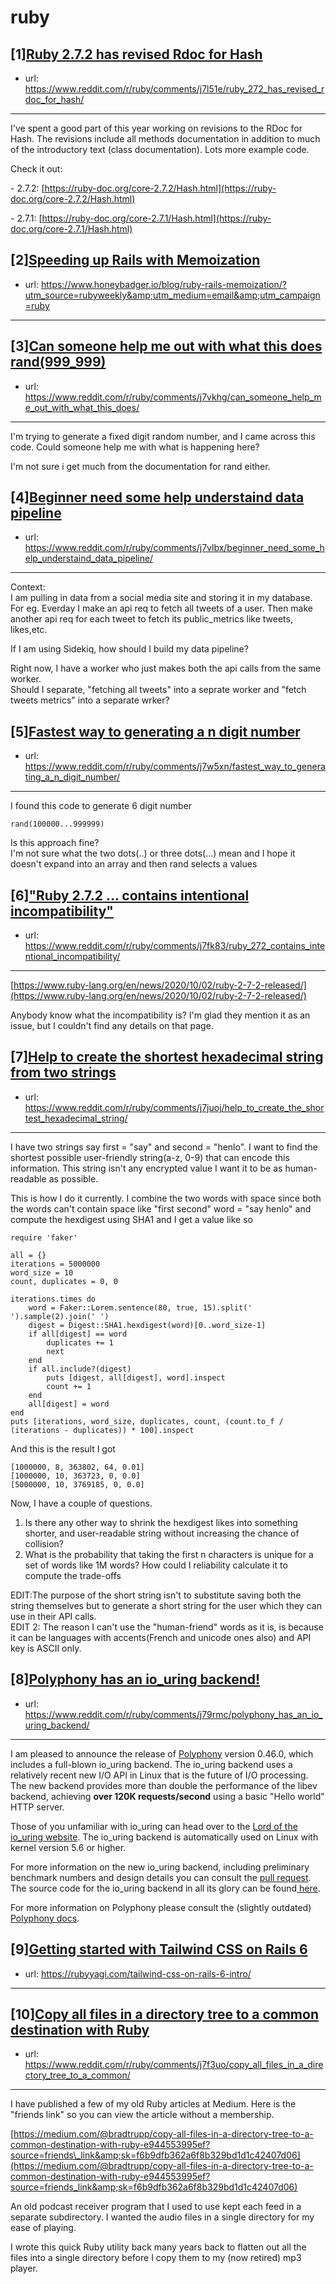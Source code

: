 # ruby
## [1][Ruby 2.7.2 has revised Rdoc for Hash](https://www.reddit.com/r/ruby/comments/j7l51e/ruby_272_has_revised_rdoc_for_hash/)
- url: https://www.reddit.com/r/ruby/comments/j7l51e/ruby_272_has_revised_rdoc_for_hash/
---
I've spent a good part of this year working on revisions to the RDoc for Hash.  The revisions include all methods documentation in addition to much of the introductory text (class documentation).  Lots more example code.

Check it out:

\- 2.7.2: [https://ruby-doc.org/core-2.7.2/Hash.html](https://ruby-doc.org/core-2.7.2/Hash.html)

\- 2.7.1: [https://ruby-doc.org/core-2.7.1/Hash.html](https://ruby-doc.org/core-2.7.1/Hash.html)
## [2][Speeding up Rails with Memoization](https://www.reddit.com/r/ruby/comments/j7v6l2/speeding_up_rails_with_memoization/)
- url: https://www.honeybadger.io/blog/ruby-rails-memoization/?utm_source=rubyweekly&amp;utm_medium=email&amp;utm_campaign=ruby
---

## [3][Can someone help me out with what this does rand(999_999)](https://www.reddit.com/r/ruby/comments/j7vkhg/can_someone_help_me_out_with_what_this_does/)
- url: https://www.reddit.com/r/ruby/comments/j7vkhg/can_someone_help_me_out_with_what_this_does/
---
I'm trying to generate a fixed digit random number, and I came across this code. Could someone help me with what is happening here?  


I'm not sure i get much from the documentation for rand either.
## [4][Beginner need some help understaind data pipeline](https://www.reddit.com/r/ruby/comments/j7vlbx/beginner_need_some_help_understaind_data_pipeline/)
- url: https://www.reddit.com/r/ruby/comments/j7vlbx/beginner_need_some_help_understaind_data_pipeline/
---
Context:  
 I am pulling in data from a social media site and storing it in my database. For eg. Everday I make an api req to fetch all tweets of a user. Then make another api req for each tweet to fetch its public\_metrics like tweets, likes,etc.   


If I am using Sidekiq, how should I build my data pipeline?  


Right now, I have a worker who just makes both the api calls from the same worker.  
Should I separate, "fetching all tweets" into a seprate worker and "fetch tweets metrics" into a separate wrker?
## [5][Fastest way to generating a n digit number](https://www.reddit.com/r/ruby/comments/j7w5xn/fastest_way_to_generating_a_n_digit_number/)
- url: https://www.reddit.com/r/ruby/comments/j7w5xn/fastest_way_to_generating_a_n_digit_number/
---
I found this code to generate 6 digit number 

    rand(100000...999999)

Is this approach fine?   
I'm not sure what the two dots(..) or three dots(...) mean and I hope it doesn't expand into an array and then rand selects a values
## [6]["Ruby 2.7.2 ... contains intentional incompatibility"](https://www.reddit.com/r/ruby/comments/j7fk83/ruby_272_contains_intentional_incompatibility/)
- url: https://www.reddit.com/r/ruby/comments/j7fk83/ruby_272_contains_intentional_incompatibility/
---
[https://www.ruby-lang.org/en/news/2020/10/02/ruby-2-7-2-released/](https://www.ruby-lang.org/en/news/2020/10/02/ruby-2-7-2-released/)

Anybody know what the incompatibility is? I'm glad they mention it as an issue, but I couldn't find any details on that page.
## [7][Help to create the shortest hexadecimal string from two strings](https://www.reddit.com/r/ruby/comments/j7juoj/help_to_create_the_shortest_hexadecimal_string/)
- url: https://www.reddit.com/r/ruby/comments/j7juoj/help_to_create_the_shortest_hexadecimal_string/
---
I have two strings say first = "say" and second = "henlo". I want to find the shortest possible user-friendly string(a-z, 0-9) that can encode this information. This string isn't any encrypted value I want it to be as human-readable as possible.

This is how I do it currently. I combine the two words with space since both the words can't contain space like "first second" word = "say henlo" and compute the hexdigest using SHA1 and I get a value like so

    require 'faker'
    
    all = {}
    iterations = 5000000
    word_size = 10
    count, duplicates = 0, 0
    
    iterations.times do
        word = Faker::Lorem.sentence(80, true, 15).split(' ').sample(2).join(' ')
        digest = Digest::SHA1.hexdigest(word)[0..word_size-1]
        if all[digest] == word
            duplicates += 1
            next
        end
        if all.include?(digest) 
            puts [digest, all[digest], word].inspect
            count += 1
        end
        all[digest] = word
    end
    puts [iterations, word_size, duplicates, count, (count.to_f / (iterations - duplicates)) * 100].inspect

And this is the result I got

    [1000000, 8, 363802, 64, 0.01]
    [1000000, 10, 363723, 0, 0.0]
    [5000000, 10, 3769185, 0, 0.0]

Now, I have a couple of questions.

1. Is there any other way to shrink the hexdigest likes into something shorter, and user-readable string without increasing the chance of collision?
2. What is the probability that taking the first n characters is unique for a set of words like 1M words? How could I reliability calculate it to compute the trade-offs

EDIT:The purpose of the short string isn't to substitute saving both the string themselves but to generate a short string for the user which they can use in their API calls.  
EDIT 2: The reason I can't use the "human-friend" words as it is, is because it can be languages with accents(French and unicode ones also)  and API key is ASCII only. 
## [8][Polyphony has an io_uring backend!](https://www.reddit.com/r/ruby/comments/j79rmc/polyphony_has_an_io_uring_backend/)
- url: https://www.reddit.com/r/ruby/comments/j79rmc/polyphony_has_an_io_uring_backend/
---
I am pleased to announce the release of [Polyphony](https://github.com/digital-fabric/polyphony) version 0.46.0, which includes a full-blown io\_uring backend. The io\_uring backend uses a relatively recent new I/O API in Linux that is the future of I/O processing. The new backend provides more than double the performance of the libev backend, achieving **over 120K requests/second** using a basic "Hello world" HTTP server.

Those of you unfamiliar with io\_uring can head over to the [Lord of the io\_uring website](https://unixism.net/loti/index.html). The io\_uring backend is automatically used on Linux with kernel version 5.6 or higher.

For more information on the new io\_uring backend, including preliminary benchmark numbers and design details you can consult the [pull request](https://github.com/digital-fabric/polyphony/pull/44). The source code for the io\_uring backend in all its glory can be found[ here](https://github.com/digital-fabric/polyphony/blob/master/ext/polyphony/backend_io_uring.c).

For more information on Polyphony please consult the (slightly outdated) [Polyphony docs](https://digital-fabric.github.io/polyphony/).
## [9][Getting started with Tailwind CSS on Rails 6](https://www.reddit.com/r/ruby/comments/j78xd7/getting_started_with_tailwind_css_on_rails_6/)
- url: https://rubyyagi.com/tailwind-css-on-rails-6-intro/
---

## [10][Copy all files in a directory tree to a common destination with Ruby](https://www.reddit.com/r/ruby/comments/j7f3uo/copy_all_files_in_a_directory_tree_to_a_common/)
- url: https://www.reddit.com/r/ruby/comments/j7f3uo/copy_all_files_in_a_directory_tree_to_a_common/
---
I have published a few of my old Ruby articles at Medium. Here is the "friends link" so you can view the article without a membership.

[https://medium.com/@bradtrupp/copy-all-files-in-a-directory-tree-to-a-common-destination-with-ruby-e944553995ef?source=friends\_link&amp;sk=f6b9dfb362a6f8b329bd1d1c42407d06](https://medium.com/@bradtrupp/copy-all-files-in-a-directory-tree-to-a-common-destination-with-ruby-e944553995ef?source=friends_link&amp;sk=f6b9dfb362a6f8b329bd1d1c42407d06)

An old podcast receiver program that I used to use kept each feed in a separate subdirectory. I wanted the audio files in a single directory for my ease of playing.

I wrote this quick Ruby utility back many years back to flatten out all the files into a single directory before I copy them to my (now retired) mp3 player.
